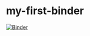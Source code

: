 # my-first-binder
[![Binder](https://mybinder.org/badge_logo.svg)](https://mybinder.org/v2/gh/mrripboard/my-first-binder/HEAD)
